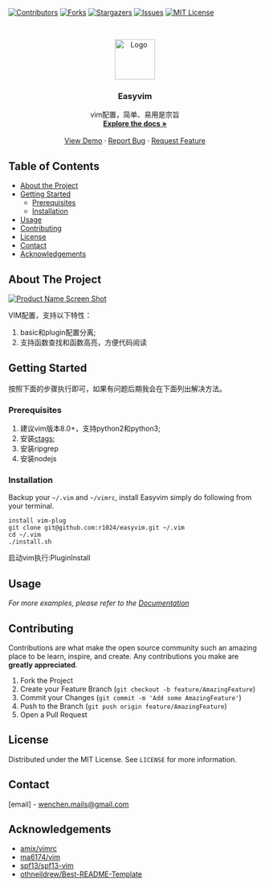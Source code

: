 <!--
*** Thanks for checking out this README Template. If you have a suggestion that would
*** make this better, please fork the repo and create a pull request or simply open
*** an issue with the tag "enhancement".
*** Thanks again! Now go create something AMAZING! :D
-->

<!-- PROJECT SHIELDS -->
<!--
*** I'm using markdown "reference style" links for readability.
*** Reference links are enclosed in brackets [ ] instead of parentheses ( ).
*** See the bottom of this document for the declaration of the reference variables
*** for contributors-url, forks-url, etc. This is an optional, concise syntax you may use.
*** https://www.markdownguide.org/basic-syntax/#reference-style-links
-->
[![Contributors][contributors-shield]][contributors-url]
[![Forks][forks-shield]][forks-url]
[![Stargazers][stars-shield]][stars-url]
[![Issues][issues-shield]][issues-url]
[![MIT License][license-shield]][license-url]

<!-- PROJECT LOGO -->
<br />
<p align="center">
  <a href="https://github.com/othneildrew/Best-README-Template">
    <img src="images/logo.png" alt="Logo" width="80" height="80">
  </a>

  <h3 align="center">Easyvim</h3>

  <p align="center">
    vim配置，简单、易用是宗旨
    <br />
    <a href="https://github.com/r1024/easyvim"><strong>Explore the docs »</strong></a>
    <br />
    <br />
    <a href="https://github.com/r1024/easyvim">View Demo</a>
    ·
    <a href="https://github.com/r1024/easyvim/issues">Report Bug</a>
    ·
    <a href="https://github.com/r1024/easyvim/issues">Request Feature</a>
  </p>
</p>

<!-- TABLE OF CONTENTS -->
## Table of Contents

* [About the Project](#about-the-project)
* [Getting Started](#getting-started)
  * [Prerequisites](#prerequisites)
  * [Installation](#installation)
* [Usage](#usage)
* [Contributing](#contributing)
* [License](#license)
* [Contact](#contact)
* [Acknowledgements](#acknowledgements)

<!-- ABOUT THE PROJECT -->
## About The Project

[![Product Name Screen Shot][product-screenshot]](https://example.com)

VIM配置，支持以下特性：

1. basic和plugin配置分离;
2. 支持函数查找和函数高亮，方便代码阅读

<!-- GETTING STARTED -->
## Getting Started

按照下面的步骤执行即可，如果有问题后期我会在下面列出解决方法。

### Prerequisites

1. 建议vim版本8.0+，支持python2和python3;
2. 安装[ctags](https://github.com/universal-ctags/ctags.git);
3. 安装ripgrep
4. 安装nodejs


### Installation

Backup your `~/.vim` and `~/vimrc`, install Easyvim simply do following from your terminal.
```
install vim-plug
git clone git@github.com:r1024/easyvim.git ~/.vim
cd ~/.vim
./install.sh
```
启动vim执行:PluginInstall

<!-- USAGE EXAMPLES -->
## Usage

_For more examples, please refer to the [Documentation](https://example.com)_

<!-- CONTRIBUTING -->
## Contributing

Contributions are what make the open source community such an amazing place to be learn, inspire, and create. Any contributions you make are **greatly appreciated**.

1. Fork the Project
2. Create your Feature Branch (`git checkout -b feature/AmazingFeature`)
3. Commit your Changes (`git commit -m 'Add some AmazingFeature'`)
4. Push to the Branch (`git push origin feature/AmazingFeature`)
5. Open a Pull Request

<!-- LICENSE -->
## License

Distributed under the MIT License. See `LICENSE` for more information.



<!-- CONTACT -->
## Contact

[email] - wenchen.mails@gmail.com

<!-- ACKNOWLEDGEMENTS -->
## Acknowledgements
* [amix/vimrc](https://github.com/amix/vimrc)
* [ma6174/vim](https://github.com/ma6174/vim)
* [spf13/spf13-vim](https://github.com/spf13/spf13-vim)
* [othneildrew/Best-README-Template](https://github.com/othneildrew/Best-README-Template)


<!-- MARKDOWN LINKS & IMAGES -->
<!-- https://www.markdownguide.org/basic-syntax/#reference-style-links -->
[contributors-shield]: https://img.shields.io/github/contributors/othneildrew/Best-README-Template.svg?style=flat-square
[contributors-url]: https://github.com/othneildrew/Best-README-Template/graphs/contributors
[forks-shield]: https://img.shields.io/github/forks/othneildrew/Best-README-Template.svg?style=flat-square
[forks-url]: https://github.com/othneildrew/Best-README-Template/network/members
[stars-shield]: https://img.shields.io/github/stars/othneildrew/Best-README-Template.svg?style=flat-square
[stars-url]: https://github.com/othneildrew/Best-README-Template/stargazers
[issues-shield]: https://img.shields.io/github/issues/othneildrew/Best-README-Template.svg?style=flat-square
[issues-url]: https://github.com/othneildrew/Best-README-Template/issues
[license-shield]: https://img.shields.io/github/license/othneildrew/Best-README-Template.svg?style=flat-square
[license-url]: https://github.com/othneildrew/Best-README-Template/blob/master/LICENSE.txt
[linkedin-shield]: https://img.shields.io/badge/-LinkedIn-black.svg?style=flat-square&logo=linkedin&colorB=555
[linkedin-url]: https://linkedin.com/in/othneildrew
[product-screenshot]: images/screenshot.png
